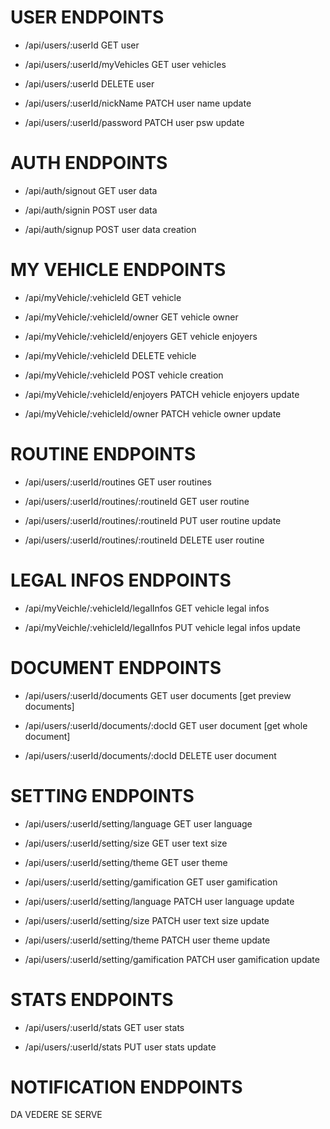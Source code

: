 # USER ENDPOINTS

- /api/users/:userId                           GET user
- /api/users/:userId/myVehicles                GET user vehicles         

- /api/users/:userId                           DELETE user

- /api/users/:userId/nickName                  PATCH user name update
- /api/users/:userId/password                  PATCH user psw update


# AUTH ENDPOINTS

- /api/auth/signout                                           GET user data 

- /api/auth/signin                                            POST user data 
- /api/auth/signup                                            POST user data creation


# MY VEHICLE ENDPOINTS

- /api/myVehicle/:vehicleId                   GET vehicle
- /api/myVehicle/:vehicleId/owner             GET vehicle owner
- /api/myVehicle/:vehicleId/enjoyers          GET vehicle enjoyers    

- /api/myVehicle/:vehicleId                   DELETE vehicle

- /api/myVehicle/:vehicleId                   POST vehicle creation

- /api/myVehicle/:vehicleId/enjoyers          PATCH vehicle enjoyers update
- /api/myVehicle/:vehicleId/owner             PATCH vehicle owner update


# ROUTINE ENDPOINTS

- /api/users/:userId/routines                 GET user routines
- /api/users/:userId/routines/:routineId      GET user routine

- /api/users/:userId/routines/:routineId      PUT user routine update   

- /api/users/:userId/routines/:routineId      DELETE user routine  


# LEGAL INFOS ENDPOINTS

- /api/myVeichle/:vehicleId/legalInfos       GET vehicle legal infos   

- /api/myVeichle/:vehicleId/legalInfos       PUT vehicle legal infos update


# DOCUMENT ENDPOINTS

- /api/users/:userId/documents                GET user documents [get preview documents]
- /api/users/:userId/documents/:docId         GET user document [get whole document]

- /api/users/:userId/documents/:docId         DELETE user document

# SETTING ENDPOINTS

- /api/users/:userId/setting/language                  GET user language 
- /api/users/:userId/setting/size                      GET user text size 
- /api/users/:userId/setting/theme                     GET user theme 
- /api/users/:userId/setting/gamification              GET user gamification  

- /api/users/:userId/setting/language                  PATCH user language update
- /api/users/:userId/setting/size                      PATCH user text size update
- /api/users/:userId/setting/theme                     PATCH user theme update
- /api/users/:userId/setting/gamification              PATCH user gamification update  

# STATS ENDPOINTS 

- /api/users/:userId/stats                     GET user stats

- /api/users/:userId/stats                     PUT user stats update

# NOTIFICATION ENDPOINTS
DA VEDERE SE SERVE
